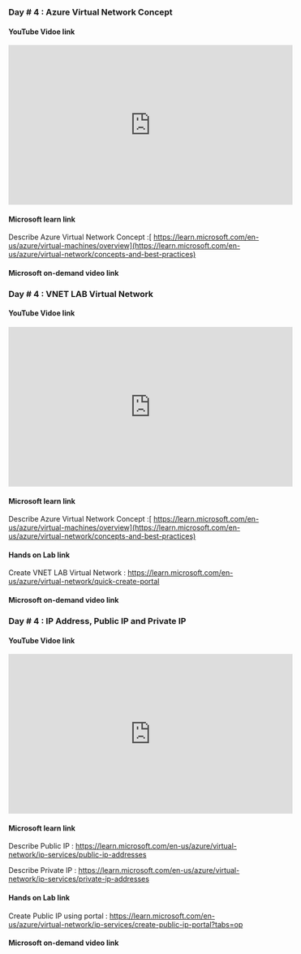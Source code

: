 ### Day # 4 : Azure Virtual Network Concept 
#### YouTube Vidoe link 
<iframe width="560" height="315" src="https://www.youtube.com/embed/Fal-K7tlqlM?si=5oAQ0b3YiFqbwBDI" title="YouTube video player" frameborder="0" allow="accelerometer; autoplay; clipboard-write; encrypted-media; gyroscope; picture-in-picture; web-share" referrerpolicy="strict-origin-when-cross-origin" allowfullscreen></iframe>

#### Microsoft learn link
Describe Azure Virtual Network Concept :[ https://learn.microsoft.com/en-us/azure/virtual-machines/overview](https://learn.microsoft.com/en-us/azure/virtual-network/concepts-and-best-practices)

#### Microsoft on-demand video link 

### Day # 4 : VNET LAB Virtual Network 
#### YouTube Vidoe link 
<iframe width="560" height="315" src="https://www.youtube.com/embed/2eLuDr23hk8?si=_7heYYJ85AhxDv09" title="YouTube video player" frameborder="0" allow="accelerometer; autoplay; clipboard-write; encrypted-media; gyroscope; picture-in-picture; web-share" referrerpolicy="strict-origin-when-cross-origin" allowfullscreen></iframe>

#### Microsoft learn link
Describe Azure Virtual Network Concept :[ https://learn.microsoft.com/en-us/azure/virtual-machines/overview](https://learn.microsoft.com/en-us/azure/virtual-network/concepts-and-best-practices)

#### Hands on Lab link
Create VNET LAB Virtual Network : https://learn.microsoft.com/en-us/azure/virtual-network/quick-create-portal
#### Microsoft on-demand video link 

### Day # 4 : IP Address, Public IP and Private IP 
#### YouTube Vidoe link 
<iframe width="560" height="315" src="https://www.youtube.com/embed/oP2hxZptpV0?si=lSZSXNoWJImKgbc7" title="YouTube video player" frameborder="0" allow="accelerometer; autoplay; clipboard-write; encrypted-media; gyroscope; picture-in-picture; web-share" referrerpolicy="strict-origin-when-cross-origin" allowfullscreen></iframe>

#### Microsoft learn link
Describe Public IP  : https://learn.microsoft.com/en-us/azure/virtual-network/ip-services/public-ip-addresses

Describe Private IP  : https://learn.microsoft.com/en-us/azure/virtual-network/ip-services/private-ip-addresses

#### Hands on Lab link
Create Public IP using portal : https://learn.microsoft.com/en-us/azure/virtual-network/ip-services/create-public-ip-portal?tabs=op
#### Microsoft on-demand video link 